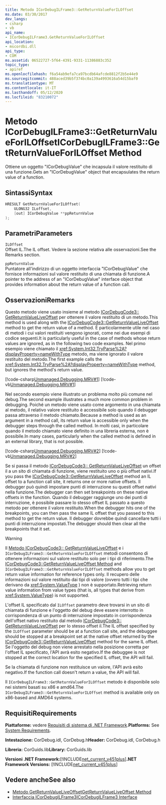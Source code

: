 ```yaml
---
title: Metodo ICorDebugILFrame3::GetReturnValueForILOffset
ms.date: 03/30/2017
dev_langs:
- csharp
- vb
api_name:
- ICorDebugILFrame3.GetReturnValueForILOffset
api_location:
- mscordbi.dll
api_type:
- COM
ms.assetid: 06522727-5f64-4391-9331-11386883c352
topic_type:
- apiref
ms.openlocfilehash: f6a54ab9efa7ca97bcdb64afcde8812f2b5e44e9
ms.sourcegitcommit: 488aced39b5f374bc0a139a4993616a54d15baf0
ms.translationtype: MT
ms.contentlocale: it-IT
ms.lasthandoff: 05/12/2020
ms.locfileid: "83210072"
---
```

# <a name="icordebugilframe3getreturnvalueforiloffset-method"></a><span data-ttu-id="6feea-102">Metodo ICorDebugILFrame3::GetReturnValueForILOffset</span><span class="sxs-lookup"><span data-stu-id="6feea-102">ICorDebugILFrame3::GetReturnValueForILOffset Method</span></span>
<span data-ttu-id="6feea-103">Ottiene un oggetto "ICorDebugValue" che incapsula il valore restituito di una funzione.</span><span class="sxs-lookup"><span data-stu-id="6feea-103">Gets an "ICorDebugValue" object that encapsulates the return value of a function.</span></span>  
  
## <a name="syntax"></a><span data-ttu-id="6feea-104">Sintassi</span><span class="sxs-lookup"><span data-stu-id="6feea-104">Syntax</span></span>  
  
```cpp
HRESULT GetReturnValueForILOffset(  
    ULONG32 ILoffset,
    [out] ICorDebugValue **ppReturnValue  
);  
```  
  
## <a name="parameters"></a><span data-ttu-id="6feea-105">Parametri</span><span class="sxs-lookup"><span data-stu-id="6feea-105">Parameters</span></span>  
 `ILOffset`  
 <span data-ttu-id="6feea-106">Offset IL.</span><span class="sxs-lookup"><span data-stu-id="6feea-106">The IL offset.</span></span> <span data-ttu-id="6feea-107">Vedere la sezione relativa alle osservazioni.</span><span class="sxs-lookup"><span data-stu-id="6feea-107">See the Remarks section.</span></span>  
  
 `ppReturnValue`  
 <span data-ttu-id="6feea-108">Puntatore all'indirizzo di un oggetto interfaccia "ICorDebugValue" che fornisce informazioni sul valore restituito di una chiamata di funzione.</span><span class="sxs-lookup"><span data-stu-id="6feea-108">A pointer to the address of an "ICorDebugValue" interface object that provides information about the return value of a function call.</span></span>  
  
## <a name="remarks"></a><span data-ttu-id="6feea-109">Osservazioni</span><span class="sxs-lookup"><span data-stu-id="6feea-109">Remarks</span></span>  
 <span data-ttu-id="6feea-110">Questo metodo viene usato insieme al metodo [ICorDebugCode3:: GetReturnValueLiveOffset](icordebugcode3-getreturnvalueliveoffset-method.md) per ottenere il valore restituito di un metodo.</span><span class="sxs-lookup"><span data-stu-id="6feea-110">This method is used along with the [ICorDebugCode3::GetReturnValueLiveOffset](icordebugcode3-getreturnvalueliveoffset-method.md) method to get the return value of a method.</span></span> <span data-ttu-id="6feea-111">È particolarmente utile nel caso di metodi i cui valori restituiti vengono ignorati, come nei due esempi di codice seguenti.</span><span class="sxs-lookup"><span data-stu-id="6feea-111">It is particularly useful in the case of methods whose return values are ignored, as in the following two code examples.</span></span> <span data-ttu-id="6feea-112">Nel primo esempio viene chiamato il <xref:System.Int32.TryParse%2A?displayProperty=nameWithType> metodo, ma viene ignorato il valore restituito del metodo.</span><span class="sxs-lookup"><span data-stu-id="6feea-112">The first example calls the <xref:System.Int32.TryParse%2A?displayProperty=nameWithType> method, but ignores the method's return value.</span></span>  
  
 [!code-csharp[Unmanaged.Debugging.MRV#1](../../../../samples/snippets/csharp/VS_Snippets_CLR/unmanaged.debugging.mrv/cs/mrv1.cs#1)]
 [!code-vb[Unmanaged.Debugging.MRV#1](../../../../samples/snippets/visualbasic/VS_Snippets_CLR/unmanaged.debugging.mrv/vb/mrv1.vb#1)]  
  
 <span data-ttu-id="6feea-113">Nel secondo esempio viene illustrato un problema molto più comune nel debug.</span><span class="sxs-lookup"><span data-stu-id="6feea-113">The second example illustrates a much more common problem in debugging.</span></span> <span data-ttu-id="6feea-114">Poiché un metodo viene usato come argomento in una chiamata al metodo, il relativo valore restituito è accessibile solo quando il debugger passa attraverso il metodo chiamato.</span><span class="sxs-lookup"><span data-stu-id="6feea-114">Because a method is used as an argument in a method call, its return value is accessible only when the debugger steps through the called method.</span></span> <span data-ttu-id="6feea-115">In molti casi, in particolare quando il metodo chiamato viene definito in una libreria esterna, non è possibile.</span><span class="sxs-lookup"><span data-stu-id="6feea-115">In many cases, particularly when the called method is defined in an external library, that is not possible.</span></span>  
  
 [!code-csharp[Unmanaged.Debugging.MRV#2](../../../../samples/snippets/csharp/VS_Snippets_CLR/unmanaged.debugging.mrv/cs/mrv2.cs#2)]
 [!code-vb[Unmanaged.Debugging.MRV#2](../../../../samples/snippets/visualbasic/VS_Snippets_CLR/unmanaged.debugging.mrv/vb/mrv2.vb#2)]  
  
 <span data-ttu-id="6feea-116">Se si passa il metodo [ICorDebugCode3:: GetReturnValueLiveOffset](icordebugcode3-getreturnvalueliveoffset-method.md) un offset il a un sito di chiamata di funzione, viene restituito uno o più offset nativi.</span><span class="sxs-lookup"><span data-stu-id="6feea-116">If you pass the [ICorDebugCode3::GetReturnValueLiveOffset](icordebugcode3-getreturnvalueliveoffset-method.md) method an IL offset to a function call site, it returns one or more native offsets.</span></span> <span data-ttu-id="6feea-117">Il debugger può quindi impostare punti di interruzione su questi offset nativi nella funzione.</span><span class="sxs-lookup"><span data-stu-id="6feea-117">The debugger can then set breakpoints on these native offsets in the function.</span></span> <span data-ttu-id="6feea-118">Quando il debugger raggiunge uno dei punti di interruzione, è possibile passare lo stesso offset IL passato a questo metodo per ottenere il valore restituito.</span><span class="sxs-lookup"><span data-stu-id="6feea-118">When the debugger hits one of the breakpoints, you can then pass the same IL offset that you passed to this method to get the return value.</span></span> <span data-ttu-id="6feea-119">Il debugger dovrebbe quindi cancellare tutti i punti di interruzione impostati.</span><span class="sxs-lookup"><span data-stu-id="6feea-119">The debugger should then clear all the breakpoints that it set.</span></span>  
  
> [!WARNING]
> <span data-ttu-id="6feea-120">Il [Metodo ICorDebugCode3:: GetReturnValueLiveOffset](icordebugcode3-getreturnvalueliveoffset-method.md) e i `ICorDebugILFrame3::GetReturnValueForILOffset` metodi consentono di ottenere informazioni sul valore restituito solo per i tipi di riferimento.</span><span class="sxs-lookup"><span data-stu-id="6feea-120">The [ICorDebugCode3::GetReturnValueLiveOffset Method](icordebugcode3-getreturnvalueliveoffset-method.md) and `ICorDebugILFrame3::GetReturnValueForILOffset` methods allow you to get return value information for reference types only.</span></span> <span data-ttu-id="6feea-121">Il recupero delle informazioni sul valore restituito dai tipi di valore (ovvero tutti i tipi che derivano da <xref:System.ValueType> ) non è supportato.</span><span class="sxs-lookup"><span data-stu-id="6feea-121">Retrieving return value information from value types (that is, all types that derive from <xref:System.ValueType>) is not supported.</span></span>  
  
 <span data-ttu-id="6feea-122">L'offset IL specificato dal `ILOffset` parametro deve trovarsi in un sito di chiamata di funzione e l'oggetto del debug deve essere interrotto in corrispondenza di un punto di interruzione impostato in corrispondenza dell'offset nativo restituito dal metodo [ICorDebugCode3:: GetReturnValueLiveOffset](icordebugcode3-getreturnvalueliveoffset-method.md) per lo stesso offset il.</span><span class="sxs-lookup"><span data-stu-id="6feea-122">The IL offset specified by the `ILOffset` parameter should be at a function call site, and the debuggee should be stopped at a breakpoint set at the native offset returned by the [ICorDebugCode3::GetReturnValueLiveOffset](icordebugcode3-getreturnvalueliveoffset-method.md) method for the same IL offset.</span></span> <span data-ttu-id="6feea-123">Se l'oggetto del debug non viene arrestato nella posizione corretta per l'offset IL specificato, l'API avrà esito negativo.</span><span class="sxs-lookup"><span data-stu-id="6feea-123">If the debuggee is not stopped at the correct location for the specified IL offset, the API will fail.</span></span>  
  
 <span data-ttu-id="6feea-124">Se la chiamata di funzione non restituisce un valore, l'API avrà esito negativo.</span><span class="sxs-lookup"><span data-stu-id="6feea-124">If the function call doesn't return a value, the API will fail.</span></span>  
  
 <span data-ttu-id="6feea-125">Il `ICorDebugILFrame3::GetReturnValueForILOffset` metodo è disponibile solo nei sistemi basati su x86 e amd64.</span><span class="sxs-lookup"><span data-stu-id="6feea-125">The `ICorDebugILFrame3::GetReturnValueForILOffset` method is available only on x86-based and AMD64 systems.</span></span>  
  
## <a name="requirements"></a><span data-ttu-id="6feea-126">Requisiti</span><span class="sxs-lookup"><span data-stu-id="6feea-126">Requirements</span></span>  
 <span data-ttu-id="6feea-127">**Piattaforme:** vedere [Requisiti di sistema di .NET Framework](../../get-started/system-requirements.md).</span><span class="sxs-lookup"><span data-stu-id="6feea-127">**Platforms:** See [System Requirements](../../get-started/system-requirements.md).</span></span>  
  
 <span data-ttu-id="6feea-128">**Intestazione:** CorDebug.idl, CorDebug.h</span><span class="sxs-lookup"><span data-stu-id="6feea-128">**Header:** CorDebug.idl, CorDebug.h</span></span>  
  
 <span data-ttu-id="6feea-129">**Libreria:** CorGuids.lib</span><span class="sxs-lookup"><span data-stu-id="6feea-129">**Library:** CorGuids.lib</span></span>  
  
 <span data-ttu-id="6feea-130">**Versioni .NET Framework:**[!INCLUDE[net_current_v451plus](../../../../includes/net-current-v451plus-md.md)]</span><span class="sxs-lookup"><span data-stu-id="6feea-130">**.NET Framework Versions:** [!INCLUDE[net_current_v451plus](../../../../includes/net-current-v451plus-md.md)]</span></span>  
  
## <a name="see-also"></a><span data-ttu-id="6feea-131">Vedere anche</span><span class="sxs-lookup"><span data-stu-id="6feea-131">See also</span></span>

- [<span data-ttu-id="6feea-132">Metodo GetReturnValueLiveOffset</span><span class="sxs-lookup"><span data-stu-id="6feea-132">GetReturnValueLiveOffset Method</span></span>](icordebugcode3-getreturnvalueliveoffset-method.md)
- [<span data-ttu-id="6feea-133">Interfaccia ICorDebugILFrame3</span><span class="sxs-lookup"><span data-stu-id="6feea-133">ICorDebugILFrame3 Interface</span></span>](icordebugilframe3-interface.md)
